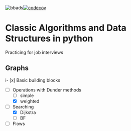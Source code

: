 ![bbads](https://github.com/badbayesian/bbads/workflows/bbads/badge.svg)[![codecov](https://codecov.io/gh/badbayesian/bbads/branch/master/graph/badge.svg)](https://codecov.io/gh/badbayesian/bbads)
# Classic Algorithms and Data Structures in python
Practicing for job interviews

## Graphs
i- [x] Basic building blocks
- [  ] Operations with Dunder methods
    - [  ] simple
    - [x] weighted
- [  ] Searching
    - [x] Dijkstra
    - [  ] BF
- [  ] Flows
